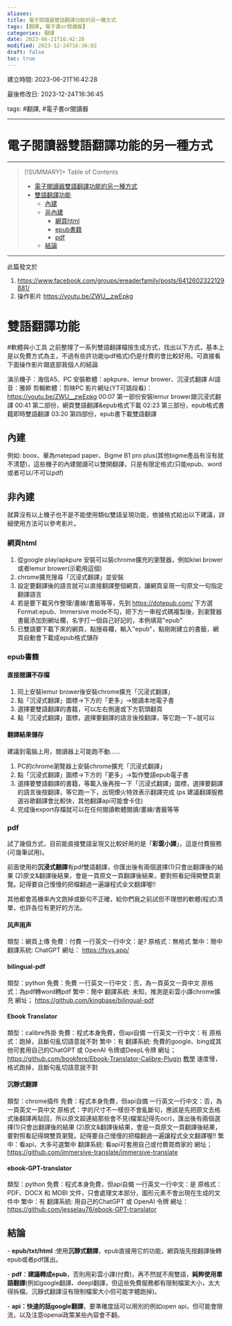 ```yaml
---
aliases: 
title: 電子閱讀器雙語翻譯功能的另一種方式
tags: [翻譯, 電子書or閱讀器]
categories: 翻譯
date: 2023-06-21T16:42:28
modified: 2023-12-24T16:36:02
draft: false
toc: true
---
```


建立時間: 2023-06-21T16:42:28

最後修改日: 2023-12-24T16:36:45

tags:  #翻譯, #電子書or閱讀器

---
# 電子閱讀器雙語翻譯功能的另一種方式

---

>[!SUMMARY]+ Table of Contents
>- [電子閱讀器雙語翻譯功能的另一種方式](電子閱讀器雙語翻譯功能的另一種方式.md#電子閱讀器雙語翻譯功能的另一種方式)
>- [雙語翻譯功能](電子閱讀器雙語翻譯功能的另一種方式.md#雙語翻譯功能)
>    - [內建](電子閱讀器雙語翻譯功能的另一種方式.md#內建)
>    - [非內建](電子閱讀器雙語翻譯功能的另一種方式.md#非內建)
>        - [網頁html](電子閱讀器雙語翻譯功能的另一種方式.md#網頁html)
>        - [epub書籍](電子閱讀器雙語翻譯功能的另一種方式.md#epub書籍)
>        - [pdf](電子閱讀器雙語翻譯功能的另一種方式.md#pdf)
>    - [結論](電子閱讀器雙語翻譯功能的另一種方式.md#結論)

---
此篇發文於
1. https://www.facebook.com/groups/ereaderfamily/posts/6412602322129881/
2. 操作影片 https://youtu.be/ZWU__zwEpkg
# 雙語翻譯功能
#軟體與小工具
之前整理了一系列雙語翻譯檔按生成方式，找出以下方式，基本上是以免費方式為主，不過有些許功能(pdf格式)仍是付費的會比較好用。可直接看下面操作影片跟底部我個人的結論

演示機子：海信A5、PC
安裝軟體：apkpure、lemur brower、沉浸式翻譯
AI語音：雅婷 
剪輯軟體：剪映PC
影片網址(YT可跳段看)： https://youtu.be/ZWU__zwEpkg
00:07 第一部份安裝lemur brower跟沉浸式翻譯
00:41 第二部份，網頁雙語翻譯&epub格式下載
02:23 第三部份，epub格式書籍即時雙語翻譯
03:20 第四部份，epub書下載雙語翻譯

## 內建
例如: boox、華為matepad paper、Bigme B1 pro plus(其他bigme產品有沒有就不清楚)，這些機子的內建閱讀可以雙開翻譯，只是有限定格式(只能epub、word或者可以/不可以pdf)

## 非內建
就算沒有以上機子也不是不能使用類似雙語呈現功能，依據格式給出以下建議，詳細使用方法可以參考影片。
### 網頁html
1. 從google play/apkpure 安裝可以裝chrome擴充的瀏覽器，例如kiwi brower或者lemur brower(示範用這個)
2. chrome擴充搜尋「沉浸式翻譯」並安裝
3. 設定要翻譯後的語言就可以直接翻譯整個網頁，讓網頁呈現一句原文一句指定翻譯語言
4. 若是要下載另作整理/畫線/書籤等等，先到 https://dotepub.com/ 下方選Format:epub、Immersive mode不勾，把下方一串程式碼複製後，到瀏覽器書籤添加到網址欄，名字打一個自己好記的，本例填寫"epub"
5. 已雙語要下載下來的網頁，點搜尋欄，輸入"epub"，點剛剛建立的書籤，網頁自動會下載成epub格式儲存
### epub書籍
#### 直接閱讀不存檔
1. 同上安裝lemur brower後安裝chrome擴充「沉浸式翻譯」
2. 點「沉浸式翻譯」圖標→下方的「更多」→閱讀本地電子書
3. 選擇要雙語翻譯的書籍，可以左右側邊或下方箭頭翻頁
4. 點「沉浸式翻譯」圖標，選擇要翻譯的語言後按翻譯，等它跑一下~就可以
#### 翻譯結果儲存
建議到電腦上用，閱讀器上可能跑不動......
1. PC的chrome瀏覽器上安裝chrome擴充「沉浸式翻譯」
2. 點「沉浸式翻譯」圖標→下方的「更多」→製作雙語epub電子書
3. 選擇要雙語翻譯的書籍，等載入後再按一下「沉浸式翻譯」圖標，選擇要翻譯的語言後按翻譯，等它跑一下，出現煙火特效表示翻譯完成 (ps 建議翻譯服務選谷歌翻譯會比較快，其他翻譯api可能會卡住)
4. 完成後export存檔就可以在任何閱讀軟體閱讀/畫線/書籤等等
### pdf
試了幾個方式，目前能直接雙語呈現又比較好用的是「**彩雲小譯**」，這是付費服務(可幾筆試用)。

前面使用的**沉浸式翻譯**有pdf雙語翻譯，你匯出後有兩個選擇(1)只會出翻譯後的結果 (2)原文&翻譯後結果，會是一頁原文一頁翻譯後結果，要對照看記得開雙頁瀏覽。記得要自己慢慢的把檔翻過一遍讓程式全文翻譯喔!!

其他都會高機率內文跑掉或斷句不正確，給你們我之前試但不理想的軟體(程式)清單，也許各位有更好的方法。
#### 风声雨声
類型：網頁上傳
免費：付費
一行英文一行中文：是?
原格式：無格式
繁中：簡中
翻譯系統: ChatGPT 
網址： https://fsys.app/

#### bilingual-pdf
類型：python
免費：免費
一行英文一行中文：否，為一頁英文一頁中文
原格式：為pdf轉word轉pdf
繁中：簡中
翻譯系統: 未知，推測是彩雲小譯chrome擴充
網址； https://github.com/kingbase/bilingual-pdf

#### Ebook Translator
類型：calibre外掛
免費：程式本身免費，但api自備
一行英文一行中文：有
原格式：跑掉，且斷句亂切語意就不對
繁中：有
翻譯系統: 免費的google、bing或其他可套用自己的ChatGPT 或 OpenAI 令牌或DeepL令牌
網址； https://github.com/bookfere/Ebook-Translator-Calibre-Plugin
[教學](https://bookfere.com/post/1057.html)
速度慢，格式跑掉，且斷句亂切語意就不對

#### 沉靜式翻譯
類型：chrome插件
免費：程式本身免費，但api自備
一行英文一行中文：否，為一頁英文一頁中文
原格式：字的尺寸不一樣但不會亂斷句，應該是先把原文去格式後翻譯再貼回，所以原文超連結那些會不見(檔案記得先ocr)，匯出後有兩個選擇(1)只會出翻譯後的結果 (2)原文&翻譯後結果，會是一頁原文一頁翻譯後結果，要對照看記得開雙頁瀏覽。記得要自己慢慢的把檔翻過一遍讓程式全文翻譯喔!!
繁中：看api，大多可選繁中
翻譯系統: 看api可套用自己或付費買商家的
網址； https://github.com/immersive-translate/immersive-translate

#### ebook-GPT-translator
類型：python
免費：程式本身免費，但api自備
一行英文一行中文：是
原格式：PDF、DOCX 和 MOBI 文件，只會處理文本部分，圖形元素不會出現在生成的文件中
繁中：有
翻譯系統: 用自己的ChatGPT 或 OpenAI 令牌
網址： https://github.com/jesselau76/ebook-GPT-translator

## 結論
- **epub/txt/html** :使用**沉靜式翻譯**，epub直接用它的功能，網頁版先按翻譯後轉epub或者pdf匯出。

- **pdf**：**建議轉成epub**，否則用彩雲小譯(付費)，再不然就不用雙語，**純粹使用單語翻譯**(例如google翻譯、deepl翻譯，但這些免費服務都有限制檔案大小，太大得拆檔。沉靜式翻譯沒有限制檔案大小但可能字體跑掉)。

- **api：快速的話google翻譯**，要準確度話可以用別的例如open api，但可能會限流，以及注意openai政策某些內容會不翻。
